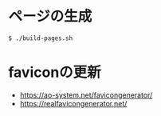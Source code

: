 # ページの生成

```
$ ./build-pages.sh
```

# faviconの更新
- https://ao-system.net/favicongenerator/
- https://realfavicongenerator.net/